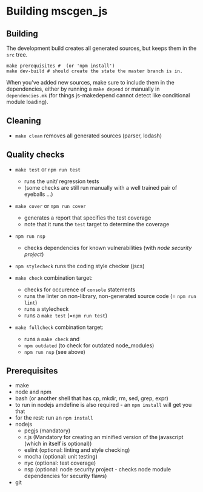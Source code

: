 # Building mscgen_js

## Building
The development build creates all generated sources, but keeps them in the `src` tree.
```shell
make prerequisites #  (or 'npm install')
make dev-build # should create the state the master branch is in.
```

When you've added new sources, make sure to include them in the dependencies,
either by running a `make depend` or manually in `dependencies.mk` (for things
js-makedepend cannot detect like conditional module loading).

## Cleaning
- ```make clean``` removes all generated sources (parser, lodash)

## Quality checks
- ```make test``` or `npm run test`
    - runs the unit/ regression tests
    - (some  checks are still run manually with a well trained pair of eyeballs ...)

- `make cover` or `npm run cover`
    - generates a report that specifies the test coverage
    - note that it runs the `test` target to determine the coverage

- `npm run nsp`
    - checks dependencies for known vulnerabilities (with _node security project_)

- `npm stylecheck`
  runs the coding style checker (jscs)

- `make check` combination target:
    -  checks for occurence of `console` statements
    -  runs the linter on non-library, non-generated source code (= `npm run lint`)
    -  runs a stylecheck
    -  runs a `make test` (=`npm run test`)

- `make fullcheck` combination target:
    - runs a `make check` and
    - `npm outdated` (to check for outdated node_modules)
    - `npm run nsp` (see above)

## Prerequisites
- make
- node and npm
- bash (or another shell that has cp, mkdir, rm, sed, grep, expr)
- to run in nodejs amdefine is also required - an `npm install` will get you that
- for the rest: run an `npm install`
- nodejs
    - pegjs (mandatory)
    - r.js (Mandatory for creating an minified version of the javascript (which in itself is optional))
    - eslint (optional: linting and style checking)
    - mocha (optional: unit testing)
    - nyc (optional: test coverage)
    - nsp (optional: node security project - checks node module dependencies for security flaws)
- git
